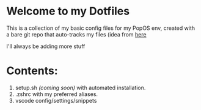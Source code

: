 # Welcome to my Dotfiles
This is a collection of my basic config files for my PopOS env, created with a bare git repo that auto-tracks my files (idea from [here](https://www.atlassian.com/git/tutorials/dotfiles)

I'll always be adding more stuff 

# Contents:
1. setup.sh *(coming soon)* with automated installation.
2. .zshrc with my preferred aliases.
3. vscode config/settings/snippets

